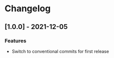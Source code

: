 # Changelog

## [1.0.0] - 2021-12-05

### Features

- Switch to conventional commits for first release


